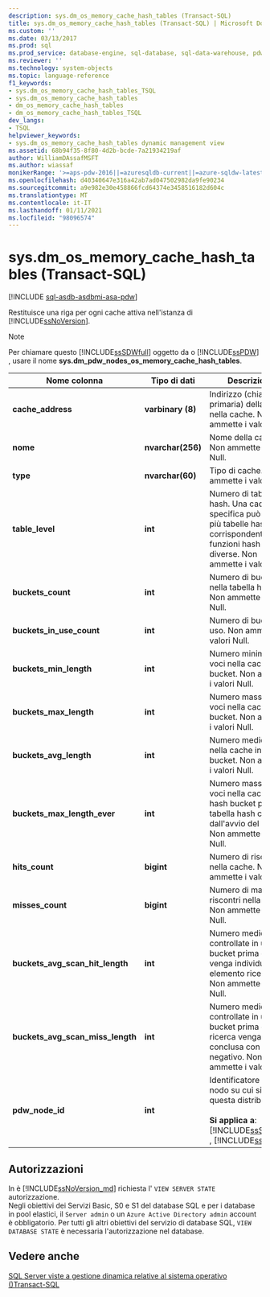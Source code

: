 ```yaml
---
description: sys.dm_os_memory_cache_hash_tables (Transact-SQL)
title: sys.dm_os_memory_cache_hash_tables (Transact-SQL) | Microsoft Docs
ms.custom: ''
ms.date: 03/13/2017
ms.prod: sql
ms.prod_service: database-engine, sql-database, sql-data-warehouse, pdw
ms.reviewer: ''
ms.technology: system-objects
ms.topic: language-reference
f1_keywords:
- sys.dm_os_memory_cache_hash_tables_TSQL
- sys.dm_os_memory_cache_hash_tables
- dm_os_memory_cache_hash_tables
- dm_os_memory_cache_hash_tables_TSQL
dev_langs:
- TSQL
helpviewer_keywords:
- sys.dm_os_memory_cache_hash_tables dynamic management view
ms.assetid: 68b94f35-8f80-4d2b-bcde-7a21934219af
author: WilliamDAssafMSFT
ms.author: wiassaf
monikerRange: '>=aps-pdw-2016||=azuresqldb-current||=azure-sqldw-latest||>=sql-server-2016||>=sql-server-linux-2017||=azuresqldb-mi-current'
ms.openlocfilehash: d40340647e316a42ab7ad047502982da9fe90234
ms.sourcegitcommit: a9e982e30e458866fcd64374e3458516182d604c
ms.translationtype: MT
ms.contentlocale: it-IT
ms.lasthandoff: 01/11/2021
ms.locfileid: "98096574"
---
```

# <a name="sysdm_os_memory_cache_hash_tables-transact-sql"></a>sys.dm_os_memory_cache_hash_tables (Transact-SQL)
[!INCLUDE [sql-asdb-asdbmi-asa-pdw](../../includes/applies-to-version/sql-asdb-asdbmi-asa-pdw.md)]

  Restituisce una riga per ogni cache attiva nell'istanza di [!INCLUDE[ssNoVersion](../../includes/ssnoversion-md.md)].  
  
> [!NOTE]  
>  Per chiamare questo [!INCLUDE[ssSDWfull](../../includes/sssdwfull-md.md)] oggetto da o [!INCLUDE[ssPDW](../../includes/sspdw-md.md)] , usare il nome **sys.dm_pdw_nodes_os_memory_cache_hash_tables**.  
  
|Nome colonna|Tipo di dati|Descrizione|  
|-----------------|---------------|-----------------|  
|**cache_address**|**varbinary (8)**|Indirizzo (chiave primaria) della voce nella cache. Non ammette i valori Null.|  
|**nome**|**nvarchar(256)**|Nome della cache. Non ammette i valori Null.|  
|**type**|**nvarchar(60)**|Tipo di cache. Non ammette i valori Null.|  
|**table_level**|**int**|Numero di tabella hash. Una cache specifica può avere più tabelle hash corrispondenti a funzioni hash diverse. Non ammette i valori Null.|  
|**buckets_count**|**int**|Numero di bucket nella tabella hash. Non ammette i valori Null.|  
|**buckets_in_use_count**|**int**|Numero di bucket in uso. Non ammette i valori Null.|  
|**buckets_min_length**|**int**|Numero minimo di voci nella cache in un bucket. Non ammette i valori Null.|  
|**buckets_max_length**|**int**|Numero massimo di voci nella cache in un bucket. Non ammette i valori Null.|  
|**buckets_avg_length**|**int**|Numero medio di voci nella cache in ogni bucket. Non ammette i valori Null.|  
|**buckets_max_length_ever**|**int**|Numero massimo di voci nella cache in un hash bucket per la tabella hash corrente dall'avvio del server. Non ammette i valori Null.|  
|**hits_count**|**bigint**|Numero di riscontri nella cache. Non ammette i valori Null.|  
|**misses_count**|**bigint**|Numero di mancati riscontri nella cache. Non ammette i valori Null.|  
|**buckets_avg_scan_hit_length**|**int**|Numero medio di voci controllate in un bucket prima che venga individuato un elemento ricercato. Non ammette i valori Null.|  
|**buckets_avg_scan_miss_length**|**int**|Numero medio di voci controllate in un bucket prima che la ricerca venga conclusa con esito negativo. Non ammette i valori Null.|  
|**pdw_node_id**|**int**|Identificatore del nodo su cui si trova questa distribuzione.<br /><br /> **Si applica a**: [!INCLUDE[ssSDWfull](../../includes/sssdwfull-md.md)] , [!INCLUDE[ssPDW](../../includes/sspdw-md.md)]|  
  
## <a name="permissions"></a>Autorizzazioni 

In è [!INCLUDE[ssNoVersion_md](../../includes/ssnoversion-md.md)] richiesta l' `VIEW SERVER STATE` autorizzazione.   
Negli obiettivi dei Servizi Basic, S0 e S1 del database SQL e per i database in pool elastici, il `Server admin` o un `Azure Active Directory admin` account è obbligatorio. Per tutti gli altri obiettivi del servizio di database SQL, `VIEW DATABASE STATE` è necessaria l'autorizzazione nel database.   

## <a name="see-also"></a>Vedere anche  
 
  [SQL Server viste a gestione dinamica relative al sistema operativo &#40;&#41;Transact-SQL ](../../relational-databases/system-dynamic-management-views/sql-server-operating-system-related-dynamic-management-views-transact-sql.md)  
  
  


